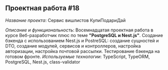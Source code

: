 ## Проектная работа #18

*Название проекта*: Сервис вишлистов КупиПодариДай

*Описание и функциональность*: Восемнадцатая проектная работа в курсе Веб-разработчик плюс по теме __"PostgreSQL и Nest.js"__. Создание бэкенда с использованием Nest.js и PostreSQL: создание сущностей и DTO, создание модулей, сервисов и контроллеров, настройка авторизации, настройка почтовой рассылки. Тестирование бэкенда на готовом фронте.
*Используемые технологии*: TypeScript, TypeORM, PostgreSQL, Nest.js, class-validator

